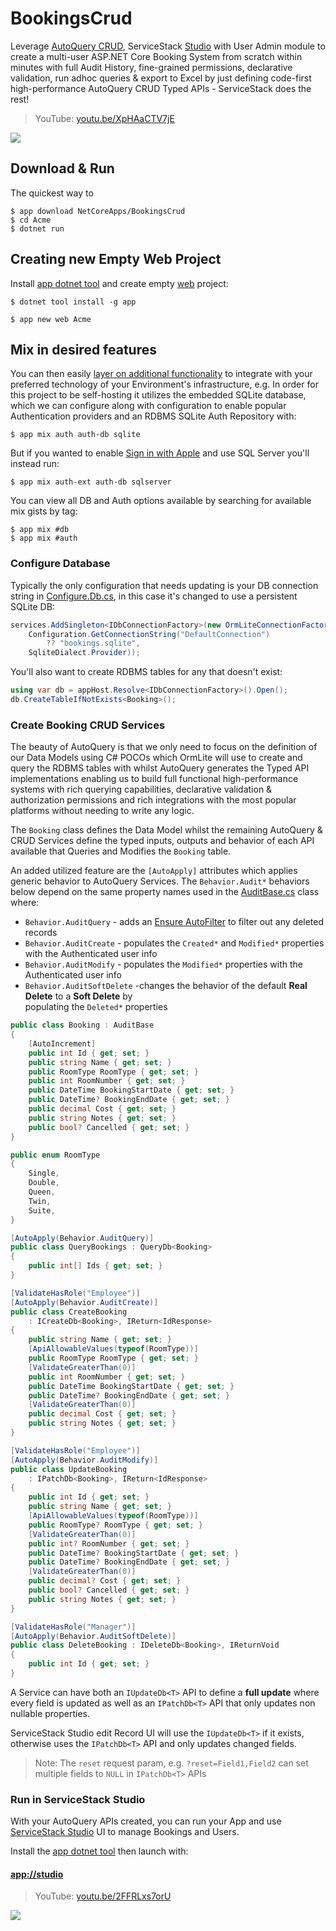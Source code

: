 # BookingsCrud

Leverage [AutoQuery CRUD](https://docs.servicestack.net/autoquery-crud), ServiceStack [Studio](https://docs.servicestack.net/studio) with User Admin module to create a multi-user ASP.NET Core Booking System from scratch within minutes with full Audit History, fine-grained permissions, declarative validation, run
adhoc queries & export to Excel by just defining code-first high-performance AutoQuery CRUD Typed APIs - ServiceStack does the rest!

> YouTube: [youtu.be/XpHAaCTV7jE](https://youtu.be/XpHAaCTV7jE)

[![](https://raw.githubusercontent.com/ServiceStack/docs/master/docs/images/studio/bookings-crud-screenshot.png)](https://youtu.be/XpHAaCTV7jE)

## Download & Run

The quickest way to 

    $ app download NetCoreApps/BookingsCrud
    $ cd Acme
    $ dotnet run

## Creating new Empty Web Project

Install [app dotnet tool](https://docs.servicestack.net/netcore-windows-desktop) and create empty [web](https://github.com/NetCoreApps/BookingsCrud) project:

    $ dotnet tool install -g app

    $ app new web Acme

## Mix in desired features

You can then easily [layer on additional functionality](https://docs.servicestack.net/mix-tool) to integrate with your preferred technology of your Environment's infrastructure, e.g. In order for this project to be self-hosting it utilizes the embedded SQLite database, which we can configure along with configuration to enable popular Authentication providers and an RDBMS SQLite Auth Repository with:

    $ app mix auth auth-db sqlite

But if you wanted to enable [Sign in with Apple](https://docs.servicestack.net/signin-with-apple) and use SQL Server you'll instead run:

    $ app mix auth-ext auth-db sqlserver

You can view all DB and Auth options available by searching for available mix gists by tag:

    $ app mix #db
    $ app mix #auth

### Configure Database

Typically the only configuration that needs updating is your DB connection string in 
[Configure.Db.cs](https://github.com/NetCoreApps/BookingsCrud/blob/main/Acme/Configure.Db.cs), in this case it's changed to use a persistent SQLite DB:

```csharp
services.AddSingleton<IDbConnectionFactory>(new OrmLiteConnectionFactory(
    Configuration.GetConnectionString("DefaultConnection") 
        ?? "bookings.sqlite",
    SqliteDialect.Provider));
```

You'll also want to create RDBMS tables for any that doesn't exist:

```csharp
using var db = appHost.Resolve<IDbConnectionFactory>().Open();
db.CreateTableIfNotExists<Booking>();
```

### Create Booking CRUD Services

The beauty of AutoQuery is that we only need to focus on the definition of our Data Models using C# POCOs which
OrmLite will use to create and query the RDBMS tables with whilst AutoQuery generates the Typed API implementations enabling us to build full functional high-performance systems with rich querying capabilities, declarative validation & authorization permissions and rich integrations with the most popular platforms without needing to write any logic.

The `Booking` class defines the Data Model whilst the remaining AutoQuery & CRUD Services define the typed inputs, outputs and behavior of each API available that Queries and Modifies the `Booking` table.

An added utilized feature are the `[AutoApply]` attributes which applies generic behavior to AutoQuery Services.
The `Behavior.Audit*` behaviors below depend on the same property names used in the 
[AuditBase.cs](https://github.com/ServiceStack/ServiceStack/blob/master/src/ServiceStack.Interfaces/AuditBase.cs) 
class where:

  - `Behavior.AuditQuery` - adds an [Ensure AutoFilter](https://docs.servicestack.net/autoquery-crud#autofilter) to filter out any deleted records
  - `Behavior.AuditCreate` - populates the `Created*` and `Modified*` properties with the Authenticated user info
  - `Behavior.AuditModify` - populates the `Modified*` properties with the Authenticated user info
  - `Behavior.AuditSoftDelete` -changes the behavior of the default **Real Delete** to a **Soft Delete** by  
   populating the `Deleted*` properties

```csharp
public class Booking : AuditBase
{
    [AutoIncrement]
    public int Id { get; set; }
    public string Name { get; set; }
    public RoomType RoomType { get; set; }
    public int RoomNumber { get; set; }
    public DateTime BookingStartDate { get; set; }
    public DateTime? BookingEndDate { get; set; }
    public decimal Cost { get; set; }
    public string Notes { get; set; }
    public bool? Cancelled { get; set; }
}

public enum RoomType
{
    Single,
    Double,
    Queen,
    Twin,
    Suite,
}

[AutoApply(Behavior.AuditQuery)]
public class QueryBookings : QueryDb<Booking>
{
    public int[] Ids { get; set; }
}

[ValidateHasRole("Employee")]
[AutoApply(Behavior.AuditCreate)]
public class CreateBooking
    : ICreateDb<Booking>, IReturn<IdResponse>
{
    public string Name { get; set; }
    [ApiAllowableValues(typeof(RoomType))]
    public RoomType RoomType { get; set; }
    [ValidateGreaterThan(0)]
    public int RoomNumber { get; set; }
    public DateTime BookingStartDate { get; set; }
    public DateTime? BookingEndDate { get; set; }
    [ValidateGreaterThan(0)]
    public decimal Cost { get; set; }
    public string Notes { get; set; }
}

[ValidateHasRole("Employee")]
[AutoApply(Behavior.AuditModify)]
public class UpdateBooking
    : IPatchDb<Booking>, IReturn<IdResponse>
{
    public int Id { get; set; }
    public string Name { get; set; }
    [ApiAllowableValues(typeof(RoomType))]
    public RoomType? RoomType { get; set; }
    [ValidateGreaterThan(0)]
    public int? RoomNumber { get; set; }
    public DateTime? BookingStartDate { get; set; }
    public DateTime? BookingEndDate { get; set; }
    [ValidateGreaterThan(0)]
    public decimal? Cost { get; set; }
    public bool? Cancelled { get; set; }
    public string Notes { get; set; }
}

[ValidateHasRole("Manager")]
[AutoApply(Behavior.AuditSoftDelete)]
public class DeleteBooking : IDeleteDb<Booking>, IReturnVoid
{
    public int Id { get; set; }
}
```

A Service can have both an `IUpdateDb<T>` API to define a **full update** where every field is updated
as well as an `IPatchDb<T>` API that only updates non nullable properties.

ServiceStack Studio edit Record UI will use the `IUpdateDb<T>` if it exists, otherwise uses the `IPatchDb<T>` API
and only updates changed fields.

> Note: The `reset` request param, e.g. `?reset=Field1,Field2` can set multiple fields to `NULL` in `IPatchDb<T>` APIs

### Run in ServiceStack Studio

With your AutoQuery APIs created, you can run your App and use [ServiceStack Studio](https://docs.servicestack.net/studio) UI to manage Bookings and Users.

Install the [app dotnet tool](/netcore-windows-desktop) then launch with:

#### [app://studio](app://studio)

> YouTube: [youtu.be/2FFRLxs7orU](https://youtu.be/2FFRLxs7orU)

[![](https://raw.githubusercontent.com/ServiceStack/docs/master/docs/images/release-notes/v5.9/studio-home.png)](https://youtu.be/2FFRLxs7orU)
